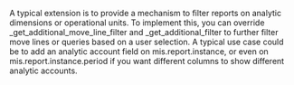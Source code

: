 A typical extension is to provide a mechanism to filter reports on analytic dimensions
or operational units. To implement this, you can override
\_get_additional_move_line_filter and \_get_additional_filter to further filter move
lines or queries based on a user selection. A typical use case could be to add an
analytic account field on mis.report.instance, or even on mis.report.instance.period if
you want different columns to show different analytic accounts.
